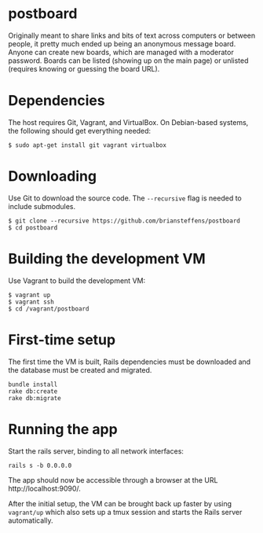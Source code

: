 # postboard
Originally meant to share links and bits of text across computers or between
people, it pretty much ended up being an anonymous message board. Anyone can
create new boards, which are managed with a moderator password. Boards can
be listed (showing up on the main page) or unlisted (requires knowing or
guessing the board URL).

# Dependencies
The host requires Git, Vagrant, and VirtualBox. On Debian-based systems, the
following should get everything needed:
```
$ sudo apt-get install git vagrant virtualbox
```

# Downloading
Use Git to download the source code. The `--recursive` flag is needed to
include submodules.
```
$ git clone --recursive https://github.com/briansteffens/postboard
$ cd postboard
```

# Building the development VM
Use Vagrant to build the development VM:
```
$ vagrant up
$ vagrant ssh
$ cd /vagrant/postboard
```

# First-time setup
The first time the VM is built, Rails dependencies must be downloaded and the
database must be created and migrated.
```
bundle install
rake db:create
rake db:migrate
```

# Running the app
Start the rails server, binding to all network interfaces:
```
rails s -b 0.0.0.0
```
The app should now be accessible through a browser at the URL
http://localhost:9090/.

After the initial setup, the VM can be brought back up faster by using
`vagrant/up` which also sets up a tmux session and starts the Rails server
automatically.
